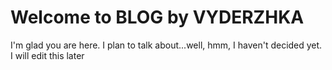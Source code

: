 # Welcome to BLOG by VYDERZHKA

I'm glad you are here. I plan to talk about...well, hmm, I haven't decided yet. I will edit this later
